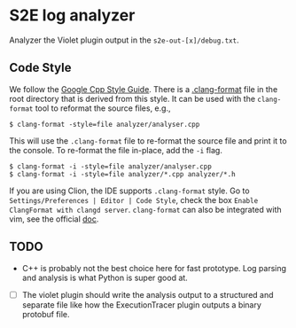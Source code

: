 # S2E log analyzer

Analyzer the Violet plugin output in the `s2e-out-[x]/debug.txt`.


## Code Style

We follow the [Google Cpp Style Guide](https://google.github.io/styleguide/cppguide.html#Formatting). There is a [.clang-format](.clang-format) file in the root directory that is derived from this style.
It can be used with the `clang-format` tool to reformat the source files, e.g.,

```
$ clang-format -style=file analyzer/analyser.cpp
```

This will use the `.clang-format` file to re-format the source file and print it to the console. To re-format the file in-place, add the `-i` flag.

```
$ clang-format -i -style=file analyzer/analyser.cpp
$ clang-format -i -style=file analyzer/*.cpp analyzer/*.h
```

If you are using Clion, the IDE supports `.clang-format` style. Go to `Settings/Preferences | Editor | Code Style`, check the box `Enable ClangFormat with clangd server`.
`clang-format` can also be integrated with vim, see the official [doc](http://clang.llvm.org/docs/ClangFormat.html#clion-integration).

## TODO

* C++ is probably not the best choice here for fast prototype. Log parsing and analysis is what Python is super good at.

- [ ] The violet plugin should write the analysis output to a structured and separate file like how the ExecutionTracer plugin outputs a binary protobuf file.
